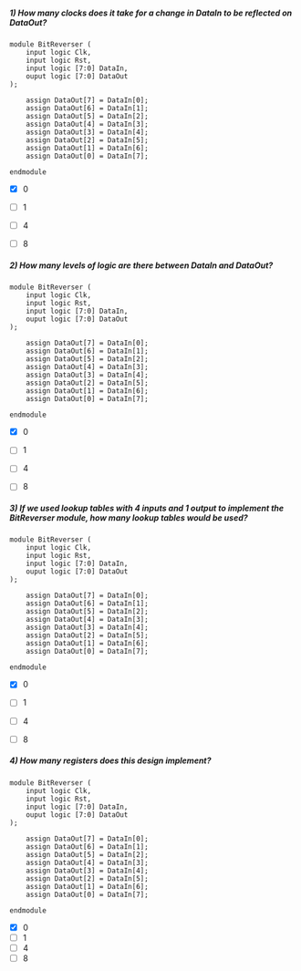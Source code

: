 ##### 1) How many clocks does it take for a change in DataIn to be reflected on DataOut?
```
module BitReverser (
    input logic Clk,
    input logic Rst,
    input logic [7:0] DataIn,
    ouput logic [7:0] DataOut
);

    assign DataOut[7] = DataIn[0];
    assign DataOut[6] = DataIn[1];
    assign DataOut[5] = DataIn[2];
    assign DataOut[4] = DataIn[3];
    assign DataOut[3] = DataIn[4];
    assign DataOut[2] = DataIn[5];
    assign DataOut[1] = DataIn[6];
    assign DataOut[0] = DataIn[7];
    
endmodule
```

- [x] 0
- [ ] 1
- [ ] 4
- [ ] 8


##### 2) How many levels of logic are there between DataIn and DataOut?
```
module BitReverser (
    input logic Clk,
    input logic Rst,
    input logic [7:0] DataIn,
    ouput logic [7:0] DataOut
);
    
    assign DataOut[7] = DataIn[0];
    assign DataOut[6] = DataIn[1];
    assign DataOut[5] = DataIn[2];
    assign DataOut[4] = DataIn[3];
    assign DataOut[3] = DataIn[4];
    assign DataOut[2] = DataIn[5];
    assign DataOut[1] = DataIn[6];
    assign DataOut[0] = DataIn[7];
    
endmodule
```

- [x] 0
- [ ] 1
- [ ] 4
- [ ] 8


##### 3) If we used lookup tables with 4 inputs and 1 output to implement the BitReverser module, how many lookup tables would be used?
```
module BitReverser (
    input logic Clk,
    input logic Rst,
    input logic [7:0] DataIn,
    ouput logic [7:0] DataOut
);
    
    assign DataOut[7] = DataIn[0];
    assign DataOut[6] = DataIn[1];
    assign DataOut[5] = DataIn[2];
    assign DataOut[4] = DataIn[3];
    assign DataOut[3] = DataIn[4];
    assign DataOut[2] = DataIn[5];
    assign DataOut[1] = DataIn[6];
    assign DataOut[0] = DataIn[7];
    
endmodule
```

- [x] 0
- [ ] 1
- [ ] 4
- [ ] 8


##### 4) How many registers does this design implement?
```
module BitReverser (
    input logic Clk,
    input logic Rst,
    input logic [7:0] DataIn,
    ouput logic [7:0] DataOut
);

    assign DataOut[7] = DataIn[0];
    assign DataOut[6] = DataIn[1];
    assign DataOut[5] = DataIn[2];
    assign DataOut[4] = DataIn[3];
    assign DataOut[3] = DataIn[4];
    assign DataOut[2] = DataIn[5];
    assign DataOut[1] = DataIn[6];
    assign DataOut[0] = DataIn[7];
    
endmodule
```

- [x] 0
- [ ] 1
- [ ] 4
- [ ] 8
